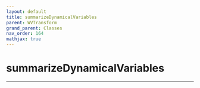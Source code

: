 ```yaml
---
layout: default
title: summarizeDynamicalVariables
parent: WVTransform
grand_parent: Classes
nav_order: 164
mathjax: true
---
```


#  summarizeDynamicalVariables




---

